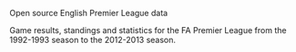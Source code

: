Open source English Premier League data

Game results, standings and statistics for the FA Premier League from the 1992-1993 season to the 2012-2013 season.


